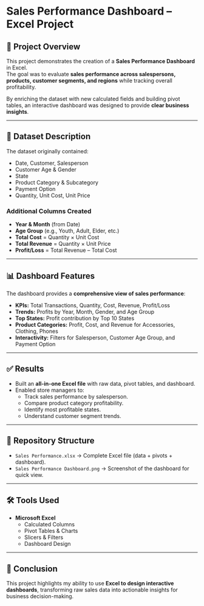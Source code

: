 # Sales Performance Dashboard – Excel Project

## 📌 Project Overview
This project demonstrates the creation of a **Sales Performance Dashboard** in Excel.  
The goal was to evaluate **sales performance across salespersons, products, customer segments, and regions** while tracking overall profitability.  

By enriching the dataset with new calculated fields and building pivot tables, an interactive dashboard was designed to provide **clear business insights**.  

---

## 🏢 Dataset Description
The dataset originally contained:  
- Date, Customer, Salesperson  
- Customer Age & Gender  
- State  
- Product Category & Subcategory  
- Payment Option  
- Quantity, Unit Cost, Unit Price  

### Additional Columns Created
- **Year & Month** (from Date)  
- **Age Group** (e.g., Youth, Adult, Elder, etc.)  
- **Total Cost** = Quantity × Unit Cost  
- **Total Revenue** = Quantity × Unit Price  
- **Profit/Loss** = Total Revenue – Total Cost  

---

## 📊 Dashboard Features
The dashboard provides a **comprehensive view of sales performance**:  

- **KPIs:** Total Transactions, Quantity, Cost, Revenue, Profit/Loss  
- **Trends:** Profits by Year, Month, Gender, and Age Group  
- **Top States:** Profit contribution by Top 10 States  
- **Product Categories:** Profit, Cost, and Revenue for Accessories, Clothing, Phones  
- **Interactivity:** Filters for Salesperson, Customer Age Group, and Payment Option  

---

## ✅ Results
- Built an **all-in-one Excel file** with raw data, pivot tables, and dashboard.  
- Enabled store managers to:  
  - Track sales performance by salesperson.  
  - Compare product category profitability.  
  - Identify most profitable states.  
  - Understand customer segment trends.  

---

## 📂 Repository Structure 
- `Sales Performance.xlsx` → Complete Excel file (data + pivots + dashboard).  
- `Sales Performance Dashboard.png` → Screenshot of the dashboard for quick view.  

---

## 🛠️ Tools Used
- **Microsoft Excel**  
  - Calculated Columns  
  - Pivot Tables & Charts  
  - Slicers & Filters  
  - Dashboard Design  

---

## 🎯 Conclusion
This project highlights my ability to use **Excel to design interactive dashboards**, transforming raw sales data into actionable insights for business decision-making.


